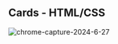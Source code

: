 ## Cards - HTML/CSS
![chrome-capture-2024-6-27](https://github.com/devportfoliocode/cards/assets/173949140/e5d50c19-f143-41b6-80b1-b0cb1b1e3f26)
